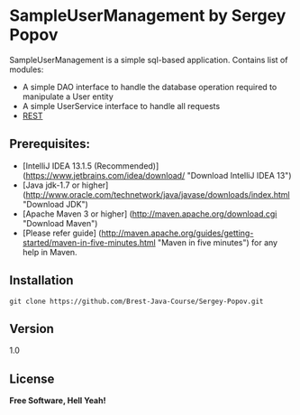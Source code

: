 SampleUserManagement by Sergey Popov
====================================

SampleUserManagement is a simple sql-based application. Contains list of modules:

  - A simple DAO interface to handle the database operation required to manipulate a User entity
  - A simple UserService interface to handle all requests
  - [REST](http://en.wikipedia.org/wiki/Representational_state_transfer "Representational state transfer")

Prerequisites:
--------------

  -  [IntelliJ IDEA 13.1.5 (Recommended)] (https://www.jetbrains.com/idea/download/ "Download IntelliJ IDEA 13")
  -  [Java jdk-1.7 or higher] (http://www.oracle.com/technetwork/java/javase/downloads/index.html "Download JDK")
  -  [Apache Maven 3 or higher] (http://maven.apache.org/download.cgi "Download Maven")
  -  [Please refer guide] (http://maven.apache.org/guides/getting-started/maven-in-five-minutes.html "Maven in five minutes") for any help in Maven.


Installation
------------

```
git clone https://github.com/Brest-Java-Course/Sergey-Popov.git
```

Version
-------
1.0

License
-------
**Free Software, Hell Yeah!**